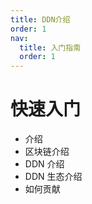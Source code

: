 ```yaml
---
title: DDN介绍
order: 1
nav:
  title: 入门指南
  order: 1
---
```


# 快速入门

- 介绍
- 区块链介绍
- DDN 介绍
- DDN 生态介绍
- 如何贡献


